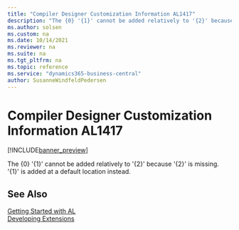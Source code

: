 ```yaml
---
title: "Compiler Designer Customization Information AL1417"
description: "The {0} '{1}' cannot be added relatively to '{2}' because '{2}' is missing."
ms.author: solsen
ms.custom: na
ms.date: 10/14/2021
ms.reviewer: na
ms.suite: na
ms.tgt_pltfrm: na
ms.topic: reference
ms.service: "dynamics365-business-central"
author: SusanneWindfeldPedersen
---
```

[//]: # (START>DO_NOT_EDIT)
[//]: # (IMPORTANT:Do not edit any of the content between here and the END>DO_NOT_EDIT.)
[//]: # (Any modifications should be made in the .xml files in the ModernDev repo.)
# Compiler Designer Customization Information AL1417

[!INCLUDE[banner_preview](../includes/banner_preview.md)]

The {0} '{1}' cannot be added relatively to '{2}' because '{2}' is missing. '{1}' is added at a default location instead.

[//]: # (IMPORTANT: END>DO_NOT_EDIT)
## See Also  
[Getting Started with AL](../devenv-get-started.md)  
[Developing Extensions](../devenv-dev-overview.md)  